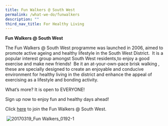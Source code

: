 ```yaml
---
title: Fun Walkers @ South West
permalink: /what-we-do/funwalkers
description: ""
third_nav_title: For Healthy Living
---
```

**Fun Walkers @ South West**

The Fun Walkers @ South West programme was launched in 2006, aimed to promote active ageing and healthy lifestyle in the South West District.  It is a popular interest group amongst South West residents,to enjoy a good exercise and make new friends!  Be it an at-your-own-pace brisk walking , these are specially designed to create an enjoyable and conducive environment for healthy living in the district and enhance the appeal of exercising as a lifestyle and bonding activity.
  
What’s more? It is open to EVERYONE! 

Sign up now to enjoy fun and healthy days ahead! 

Click [here](https://www.cdc.gov.sg/docs/librariesprovider6/documents-swcdc/pdf-files/642b2521-217f-4fa6-8bc2-aa3685c915e6_fun_walkers_and_health_qigong_form_combined.pdf?sfvrsn=6707a88d_0) to join the Fun Walkers @ South West.

 ![](https://www.cdc.gov.sg/images/librariesprovider6/what-we-do/for-healthy-lifestyle/20170319_fun-walkers_0192-1.jpg?sfvrsn=3ad4badb_1 "20170319_Fun Walkers_0192-1")
